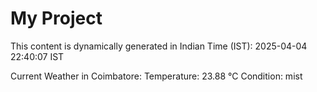 # My Project

This content is dynamically generated in Indian Time (IST): 2025-04-04 22:40:07 IST


Current Weather in Coimbatore:
Temperature: 23.88 °C
Condition: mist
